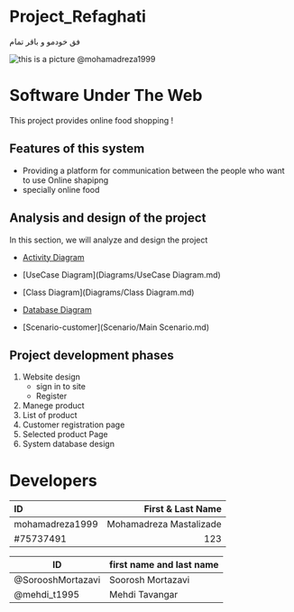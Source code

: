 # Project_Refaghati
فق خودمو و باقر
تمام

![this is a picture](https://uupload.ir/files/mewc_123.png "title")
@mohamadreza1999

# Software Under The Web
This project provides online food shopping !

## Features of this system
* Providing a platform for communication between the people who want to use Online shapipng 
* specially online food

## Analysis and design of the project
In this section, we will analyze and design the project

*  [Activity Diagram](Diagrams/Activity_Diagram.md)

*  [UseCase Diagram](Diagrams/UseCase Diagram.md)

*  [Class Diagram](Diagrams/Class Diagram.md)

*  [Database Diagram](Diagrams/Database.md)

*  [Scenario-customer](Scenario/Main Scenario.md)

## Project development phases
1. Website design
    * sign in to site
    * Register
2. Manege product
3. List of product 
4. Customer registration page
5. Selected product Page
6. System database design



# Developers
| ID | First & Last Name |
|:------------ | -------------: |
| mohamadreza1999 | Mohamadreza Mastalizade |
| #75737491 | 123 |



ID | first name and last name
---- | ----
@SorooshMortazavi | Soorosh Mortazavi
@mehdi_t1995 | Mehdi Tavangar

